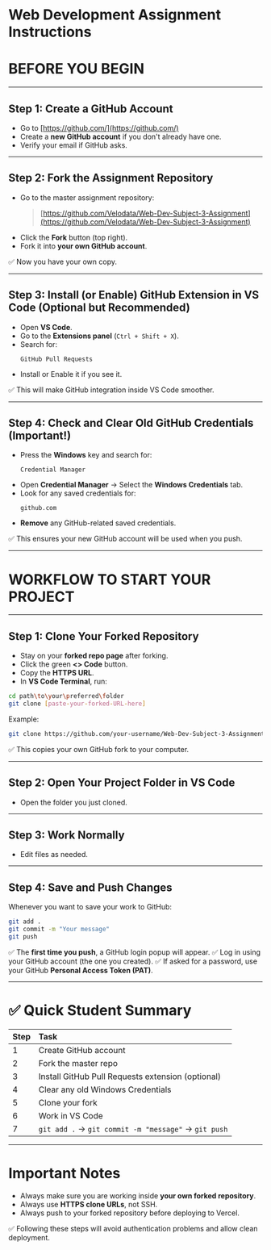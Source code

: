 # Web Development Assignment Instructions

# BEFORE YOU BEGIN

---

## Step 1: Create a GitHub Account
- Go to [https://github.com/](https://github.com/)
- Create a **new GitHub account** if you don't already have one.
- Verify your email if GitHub asks.

---

## Step 2: Fork the Assignment Repository
- Go to the master assignment repository:
  > [https://github.com/Velodata/Web-Dev-Subject-3-Assignment](https://github.com/Velodata/Web-Dev-Subject-3-Assignment)
- Click the **Fork** button (top right).
- Fork it into **your own GitHub account**.

✅ Now you have your own copy.

---

## Step 3: Install (or Enable) GitHub Extension in VS Code (Optional but Recommended)
- Open **VS Code**.
- Go to the **Extensions panel** (`Ctrl + Shift + X`).
- Search for:
  ```
  GitHub Pull Requests
  ```
- Install or Enable it if you see it.

✅ This will make GitHub integration inside VS Code smoother.

---

## Step 4: Check and Clear Old GitHub Credentials (Important!)
- Press the **Windows** key and search for:
  ```
  Credential Manager
  ```
- Open **Credential Manager** → Select the **Windows Credentials** tab.
- Look for any saved credentials for:
  ```
  github.com
  ```
- **Remove** any GitHub-related saved credentials.

✅ This ensures your new GitHub account will be used when you push.

---

# WORKFLOW TO START YOUR PROJECT

---

## Step 1: Clone Your Forked Repository
- Stay on your **forked repo page** after forking.
- Click the green **<> Code** button.
- Copy the **HTTPS URL**.
- In **VS Code Terminal**, run:

```bash
cd path\to\your\preferred\folder
git clone [paste-your-forked-URL-here]
```

Example:

```bash
git clone https://github.com/your-username/Web-Dev-Subject-3-Assignment.git
```

✅ This copies your own GitHub fork to your computer.

---

## Step 2: Open Your Project Folder in VS Code
- Open the folder you just cloned.

---

## Step 3: Work Normally
- Edit files as needed.

---

## Step 4: Save and Push Changes
Whenever you want to save your work to GitHub:

```bash
git add .
git commit -m "Your message"
git push
```

✅ The **first time you push**, a GitHub login popup will appear.
✅ Log in using your GitHub account (the one you created).
✅ If asked for a password, use your GitHub **Personal Access Token (PAT)**.

---

# ✅ Quick Student Summary

| Step | Task |
|:---|:---|
| 1 | Create GitHub account |
| 2 | Fork the master repo |
| 3 | Install GitHub Pull Requests extension (optional) |
| 4 | Clear any old Windows Credentials |
| 5 | Clone your fork |
| 6 | Work in VS Code |
| 7 | `git add .` → `git commit -m "message"` → `git push` |

---

# Important Notes
- Always make sure you are working inside **your own forked repository**.
- Always use **HTTPS clone URLs**, not SSH.
- Always push to your forked repository before deploying to Vercel.

✅ Following these steps will avoid authentication problems and allow clean deployment.

